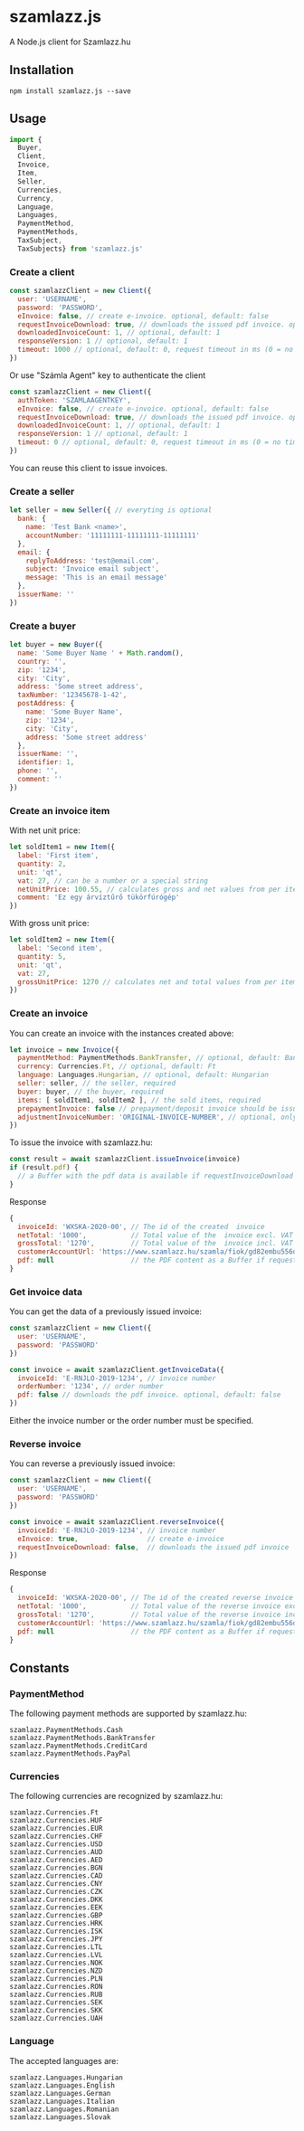 # szamlazz.js

A Node.js client for Szamlazz.hu

## Installation

```
npm install szamlazz.js --save
```

## Usage

```javascript
import {
  Buyer,
  Client,
  Invoice,
  Item,
  Seller,
  Currencies,
  Currency,
  Language,
  Languages,
  PaymentMethod,
  PaymentMethods,
  TaxSubject,
  TaxSubjects} from 'szamlazz.js'
```

### Create a client

```javascript
const szamlazzClient = new Client({
  user: 'USERNAME',
  password: 'PASSWORD',
  eInvoice: false, // create e-invoice. optional, default: false
  requestInvoiceDownload: true, // downloads the issued pdf invoice. optional, default: false
  downloadedInvoiceCount: 1, // optional, default: 1
  responseVersion: 1 // optional, default: 1
  timeout: 1000 // optional, default: 0, request timeout in ms (0 = no timeout)
})
```

Or use "Számla Agent" key to authenticate the client

```javascript
const szamlazzClient = new Client({
  authToken: 'SZAMLAAGENTKEY',
  eInvoice: false, // create e-invoice. optional, default: false
  requestInvoiceDownload: true, // downloads the issued pdf invoice. optional, default: false
  downloadedInvoiceCount: 1, // optional, default: 1
  responseVersion: 1 // optional, default: 1
  timeout: 0 // optional, default: 0, request timeout in ms (0 = no timeout)
})
```

You can reuse this client to issue invoices.

### Create a seller

```javascript
let seller = new Seller({ // everyting is optional
  bank: {
    name: 'Test Bank <name>',
    accountNumber: '11111111-11111111-11111111'
  },
  email: {
    replyToAddress: 'test@email.com',
    subject: 'Invoice email subject',
    message: 'This is an email message'
  },
  issuerName: ''
})

```

### Create a buyer

```javascript
let buyer = new Buyer({
  name: 'Some Buyer Name ' + Math.random(),
  country: '',
  zip: '1234',
  city: 'City',
  address: 'Some street address',
  taxNumber: '12345678-1-42',
  postAddress: {
    name: 'Some Buyer Name',
    zip: '1234',
    city: 'City',
    address: 'Some street address'
  },
  issuerName: '',
  identifier: 1,
  phone: '',
  comment: ''
})
```

### Create an invoice item

With net unit price:
```javascript
let soldItem1 = new Item({
  label: 'First item',
  quantity: 2,
  unit: 'qt',
  vat: 27, // can be a number or a special string
  netUnitPrice: 100.55, // calculates gross and net values from per item net
  comment: 'Ez egy árvíztűrő tükörfúrógép'
})
```

With gross unit price:

```javascript
let soldItem2 = new Item({
  label: 'Second item',
  quantity: 5,
  unit: 'qt',
  vat: 27,
  grossUnitPrice: 1270 // calculates net and total values from per item gross
})
```

### Create an invoice

You can create an invoice with the instances created above:

```javascript
let invoice = new Invoice({
  paymentMethod: PaymentMethods.BankTransfer, // optional, default: BankTransfer
  currency: Currencies.Ft, // optional, default: Ft
  language: Languages.Hungarian, // optional, default: Hungarian
  seller: seller, // the seller, required
  buyer: buyer, // the buyer, required
  items: [ soldItem1, soldItem2 ], // the sold items, required
  prepaymentInvoice: false // prepayment/deposit invoice should be issued, optional, default: false
  adjustmentInvoiceNumber: 'ORIGINAL-INVOICE-NUMBER', // optional, only required for creating a correcting invoice
})
```

To issue the invoice with szamlazz.hu:

```javascript
const result = await szamlazzClient.issueInvoice(invoice)
if (result.pdf) {
  // a Buffer with the pdf data is available if requestInvoiceDownload === true
}
```

Response
```javascript
{
  invoiceId: 'WXSKA-2020-00', // The id of the created  invoice
  netTotal: '1000',           // Total value of the  invoice excl. VAT
  grossTotal: '1270',         // Total value of the  invoice incl. VAT
  customerAccountUrl: 'https://www.szamlazz.hu/szamla/fiok/gd82embu556d2qjagzj3s2ijqeqzds4ckhuf',      // Customer account URL if the customer has an account otherwise undefined
  pdf: null                   // the PDF content as a Buffer if requestInvoiceDownload was true, otherwise undefined
}
```

### Get invoice data

You can get the data of a previously issued invoice:

```javascript
const szamlazzClient = new Client({
  user: 'USERNAME',
  password: 'PASSWORD'
})

const invoice = await szamlazzClient.getInvoiceData({
  invoiceId: 'E-RNJLO-2019-1234', // invoice number
  orderNumber: '1234', // order number
  pdf: false // downloads the pdf invoice. optional, default: false
})
```

Either the invoice number or the order number must be specified.

### Reverse invoice

You can reverse a previously issued invoice:

```javascript
const szamlazzClient = new Client({
  user: 'USERNAME',
  password: 'PASSWORD'
})

const invoice = await szamlazzClient.reverseInvoice({
  invoiceId: 'E-RNJLO-2019-1234', // invoice number
  eInvoice: true,                 // create e-invoice
  requestInvoiceDownload: false,  // downloads the issued pdf invoice
})
```

Response
```javascript
{
  invoiceId: 'WXSKA-2020-00', // The id of the created reverse invoice
  netTotal: '1000',           // Total value of the reverse invoice excl. VAT
  grossTotal: '1270',         // Total value of the reverse invoice incl. VAT
  customerAccountUrl: 'https://www.szamlazz.hu/szamla/fiok/gd82embu556d2qjagzj3s2ijqeqzds4ckhuf',      // Customer account URL if the customer has an account otherwise undefined
  pdf: null                   // the PDF content as a Buffer if requestInvoiceDownload was true, otherwise undefined
}
```

## Constants

### PaymentMethod

The following payment methods are supported by szamlazz.hu:

```
szamlazz.PaymentMethods.Cash
szamlazz.PaymentMethods.BankTransfer
szamlazz.PaymentMethods.CreditCard
szamlazz.PaymentMethods.PayPal
```

### Currencies

The following currencies are recognized by szamlazz.hu:

```
szamlazz.Currencies.Ft
szamlazz.Currencies.HUF
szamlazz.Currencies.EUR
szamlazz.Currencies.CHF
szamlazz.Currencies.USD
szamlazz.Currencies.AUD
szamlazz.Currencies.AED
szamlazz.Currencies.BGN
szamlazz.Currencies.CAD
szamlazz.Currencies.CNY
szamlazz.Currencies.CZK
szamlazz.Currencies.DKK
szamlazz.Currencies.EEK
szamlazz.Currencies.GBP
szamlazz.Currencies.HRK
szamlazz.Currencies.ISK
szamlazz.Currencies.JPY
szamlazz.Currencies.LTL
szamlazz.Currencies.LVL
szamlazz.Currencies.NOK
szamlazz.Currencies.NZD
szamlazz.Currencies.PLN
szamlazz.Currencies.RON
szamlazz.Currencies.RUB
szamlazz.Currencies.SEK
szamlazz.Currencies.SKK
szamlazz.Currencies.UAH
```

### Language

The accepted languages are:

```
szamlazz.Languages.Hungarian
szamlazz.Languages.English
szamlazz.Languages.German
szamlazz.Languages.Italian
szamlazz.Languages.Romanian
szamlazz.Languages.Slovak
```
